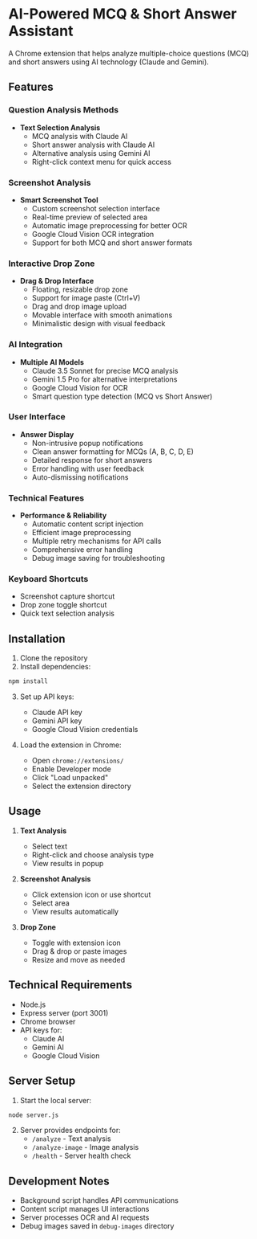 # AI-Powered MCQ & Short Answer Assistant

A Chrome extension that helps analyze multiple-choice questions (MCQ) and short answers using AI technology (Claude and Gemini).

## Features

### Question Analysis Methods
- **Text Selection Analysis**
  - MCQ analysis with Claude AI
  - Short answer analysis with Claude AI
  - Alternative analysis using Gemini AI
  - Right-click context menu for quick access

### Screenshot Analysis
- **Smart Screenshot Tool**
  - Custom screenshot selection interface
  - Real-time preview of selected area
  - Automatic image preprocessing for better OCR
  - Google Cloud Vision OCR integration
  - Support for both MCQ and short answer formats

### Interactive Drop Zone
- **Drag & Drop Interface**
  - Floating, resizable drop zone
  - Support for image paste (Ctrl+V)
  - Drag and drop image upload
  - Movable interface with smooth animations
  - Minimalistic design with visual feedback

### AI Integration
- **Multiple AI Models**
  - Claude 3.5 Sonnet for precise MCQ analysis
  - Gemini 1.5 Pro for alternative interpretations
  - Google Cloud Vision for OCR
  - Smart question type detection (MCQ vs Short Answer)

### User Interface
- **Answer Display**
  - Non-intrusive popup notifications
  - Clean answer formatting for MCQs (A, B, C, D, E)
  - Detailed response for short answers
  - Error handling with user feedback
  - Auto-dismissing notifications

### Technical Features
- **Performance & Reliability**
  - Automatic content script injection
  - Efficient image preprocessing
  - Multiple retry mechanisms for API calls
  - Comprehensive error handling
  - Debug image saving for troubleshooting

### Keyboard Shortcuts
- Screenshot capture shortcut
- Drop zone toggle shortcut
- Quick text selection analysis

## Installation

1. Clone the repository
2. Install dependencies:
```bash
npm install
```
3. Set up API keys:
   - Claude API key
   - Gemini API key
   - Google Cloud Vision credentials

4. Load the extension in Chrome:
   - Open `chrome://extensions/`
   - Enable Developer mode
   - Click "Load unpacked"
   - Select the extension directory

## Usage

1. **Text Analysis**
   - Select text
   - Right-click and choose analysis type
   - View results in popup

2. **Screenshot Analysis**
   - Click extension icon or use shortcut
   - Select area
   - View results automatically

3. **Drop Zone**
   - Toggle with extension icon
   - Drag & drop or paste images
   - Resize and move as needed

## Technical Requirements

- Node.js
- Express server (port 3001)
- Chrome browser
- API keys for:
  - Claude AI
  - Gemini AI
  - Google Cloud Vision

## Server Setup

1. Start the local server:
```bash
node server.js
```

2. Server provides endpoints for:
   - `/analyze` - Text analysis
   - `/analyze-image` - Image analysis
   - `/health` - Server health check

## Development Notes

- Background script handles API communications
- Content script manages UI interactions
- Server processes OCR and AI requests
- Debug images saved in `debug-images` directory
